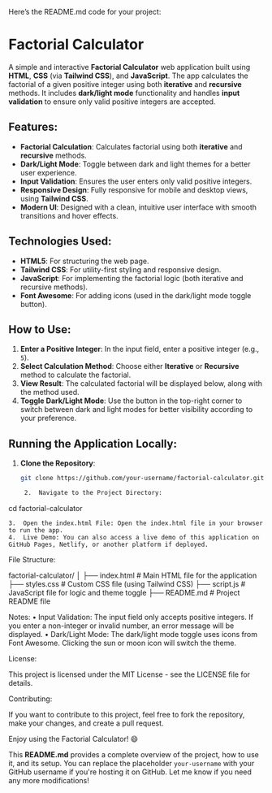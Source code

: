 Here’s the README.md code for your project:

# Factorial Calculator

A simple and interactive **Factorial Calculator** web application built using **HTML**, **CSS** (via **Tailwind CSS**), and **JavaScript**. The app calculates the factorial of a given positive integer using both **iterative** and **recursive** methods. It includes **dark/light mode** functionality and handles **input validation** to ensure only valid positive integers are accepted.

## Features:

- **Factorial Calculation**: Calculates factorial using both **iterative** and **recursive** methods.
- **Dark/Light Mode**: Toggle between dark and light themes for a better user experience.
- **Input Validation**: Ensures the user enters only valid positive integers.
- **Responsive Design**: Fully responsive for mobile and desktop views, using **Tailwind CSS**.
- **Modern UI**: Designed with a clean, intuitive user interface with smooth transitions and hover effects.

## Technologies Used:

- **HTML5**: For structuring the web page.
- **Tailwind CSS**: For utility-first styling and responsive design.
- **JavaScript**: For implementing the factorial logic (both iterative and recursive methods).
- **Font Awesome**: For adding icons (used in the dark/light mode toggle button).
  
## How to Use:

1. **Enter a Positive Integer**: In the input field, enter a positive integer (e.g., `5`).
2. **Select Calculation Method**: Choose either **Iterative** or **Recursive** method to calculate the factorial.
3. **View Result**: The calculated factorial will be displayed below, along with the method used.
4. **Toggle Dark/Light Mode**: Use the button in the top-right corner to switch between dark and light modes for better visibility according to your preference.

## Running the Application Locally:

1. **Clone the Repository**:
   ```bash
   git clone https://github.com/your-username/factorial-calculator.git

	2.	Navigate to the Project Directory:

cd factorial-calculator


	3.	Open the index.html File: Open the index.html file in your browser to run the app.
	4.	Live Demo: You can also access a live demo of this application on GitHub Pages, Netlify, or another platform if deployed.

File Structure:

factorial-calculator/
│
├── index.html        # Main HTML file for the application
├── styles.css        # Custom CSS file (using Tailwind CSS)
├── script.js         # JavaScript file for logic and theme toggle
├── README.md         # Project README file

Notes:
	•	Input Validation: The input field only accepts positive integers. If you enter a non-integer or invalid number, an error message will be displayed.
	•	Dark/Light Mode: The dark/light mode toggle uses icons from Font Awesome. Clicking the sun or moon icon will switch the theme.

License:

This project is licensed under the MIT License - see the LICENSE file for details.

Contributing:

If you want to contribute to this project, feel free to fork the repository, make your changes, and create a pull request.

Enjoy using the Factorial Calculator! 😄

This **README.md** provides a complete overview of the project, how to use it, and its setup. You can replace the placeholder `your-username` with your GitHub username if you're hosting it on GitHub. Let me know if you need any more modifications!